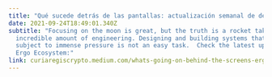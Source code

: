 ```yaml
---
title: "Qué sucede detrás de las pantallas: actualización semanal de desarrolladores de Ergo 22 de septiembre"
date: 2021-09-24T18:49:01.340Z
subtitle: "Focusing on the moon is great, but the truth is a rocket takes an
  incredible amount of engineering. Designing and building systems that are
  subject to immense pressure is not an easy task.  Check the latest updates on
  Ergo Ecosystem:"
link: curiaregiscrypto.medium.com/whats-going-on-behind-the-screens-ergo-weekly-dev-update-september-22nd-305222254967
---
```

